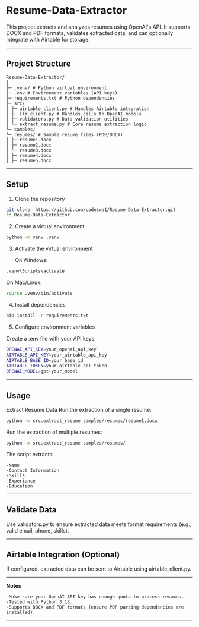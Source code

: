 # Resume-Data-Extractor

This project extracts and analyzes resumes using OpenAI's API. It supports DOCX and PDF formats, validates extracted data, and can optionally integrate with Airtable for storage.

---

## Project Structure
```
Resume-Data-Extractor/
│
├─ .venv/ # Python virtual environment
├─ .env # Environment variables (API keys)
├─ requirements.txt # Python dependencies
├─ src/
│ ├─ airtable_client.py # Handles Airtable integration
│ ├─ llm_client.py # Handles calls to OpenAI models
│ ├─ validators.py # Data validation utilities
│ └─ extract_resume.py # Core resume extraction logic
└─ samples/
└─ resumes/ # Sample resume files (PDF/DOCX)
│ ├─ resume1.docx
│ ├─ resume2.docx
│ └─ resume3.docx
│ ├─ resume4.docx
│ ├─ resume5.docx
```

---

## Setup

1. Clone the repository

```bash
git clone  https://github.com/codeswa1/Resume-Data-Extractor.git
cd Resume-Data-Extractor
```

2. Create a virtual environment
   
```bash
python -m venv .venv
```

3. Activate the virtual environment
   
   On Windows:

```bash
.venv\Scripts\activate
```

   On Mac/Linux:

```bash
source .venv/bin/activate
```

4. Install dependencies
   
```bash
pip install -r requirements.txt
```

5. Configure environment variables
   
Create a .env file with your API keys:

```bash
OPENAI_API_KEY=your_openai_api_key
AIRTABLE_API_KEY=your_airtable_api_key  
AIRTABLE_BASE_ID=your_base_id  
AIRTABLE_TOKEN=your_airtable_api_token
OPENAI_MODEL=gpt-your_model
```

---

## Usage
Extract Resume Data
Run the extraction of a single resume:

```bash
python -m src.extract_resume samples/resumes/resume1.docx
```

Run the extraction of multiple resumes:

```bash
python -m src.extract_resume samples/resumes/
```


The script extracts:
```
-Name
-Contact Information
-Skills
-Experience
-Education
```

---

## Validate Data

Use validators.py to ensure extracted data meets format requirements (e.g., valid email, phone, skills).

---

## Airtable Integration (Optional)

If configured, extracted data can be sent to Airtable using airtable_client.py.

---

**Notes**

```
-Make sure your OpenAI API key has enough quota to process resumes.
-Tested with Python 3.13.
-Supports DOCX and PDF formats (ensure PDF parsing dependencies are installed).
```

---
